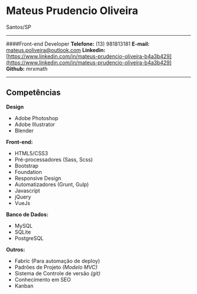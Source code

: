 # Mateus Prudencio Oliveira
Santos/SP

---
####Front-end Developer
**Telefone:** (13) 981813181
**E-mail:** mateus.poliveira@outlook.com
**Linkedin:** [https://www.linkedin.com/in/mateus-prudencio-oliveira-b4a3b429](https://www.linkedin.com/in/mateus-prudencio-oliveira-b4a3b429)
**Github:** mrxmath

---

## Competências
**Design**
* Adobe Photoshop
* Adobe Illustrator
* Blender

**Front-end:**
* HTML5/CSS3
* Pré-processadores (Sass, Scss)
* Bootstrap
* Foundation
* Responsive Design
* Automatizadores (Grunt, Gulp)
* Javascript
* jQuery
* VueJs

**Banco de Dados:**
* MySQL
* SQLite
* PostgreSQL

**Outros:**
* Fabric (Para automação de deploy)
* Padrões de Projeto *(Modelo MVC)*
* Sistema de Controle de versão *(git)*
* Conhecimento em SEO
* Kanban
